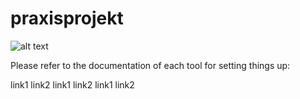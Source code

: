 # praxisprojekt

![alt text](https://github.com/lxrs312/praxisprojekt/blob/main/images/word_correct_handwritten.png?raw=true)

Please refer to the documentation of each tool for setting things up:

link1
link2
link1
link2
link1
link2